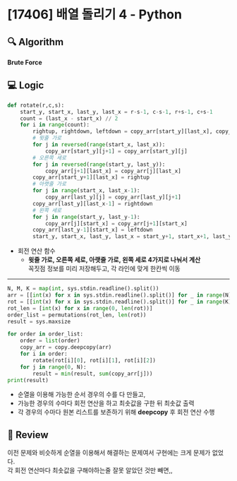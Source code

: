 # [17406] 배열 돌리기 4 - Python

## 🔍 Algorithm
**Brute Force**

## 💻 Logic

```Python
def rotate(r,c,s):
    start_y, start_x, last_y, last_x = r-s-1, c-s-1, r+s-1, c+s-1
    count = (last_x - start_x) // 2
    for i in range(count):
        rightup, rightdown, leftdown = copy_arr[start_y][last_x], copy_arr[last_y][last_x], copy_arr[last_y][start_x]
        # 윗줄 가로
        for j in reversed(range(start_x, last_x)):
            copy_arr[start_y][j+1] = copy_arr[start_y][j]
        # 오른쪽 세로
        for j in reversed(range(start_y, last_y)):
            copy_arr[j+1][last_x] = copy_arr[j][last_x]
        copy_arr[start_y+1][last_x] = rightup
        # 아랫줄 가로
        for j in range(start_x, last_x-1):
            copy_arr[last_y][j] = copy_arr[last_y][j+1]
        copy_arr[last_y][last_x-1] = rightdown
        # 왼쪽 세로
        for j in range(start_y, last_y-1):
            copy_arr[j][start_x] = copy_arr[j+1][start_x]
        copy_arr[last_y-1][start_x] = leftdown
        start_y, start_x, last_y, last_x = start_y+1, start_x+1, last_y-1, last_x-1
```

- 회전 연산 함수  
  - **윗줄 가로, 오른쪽 세로, 아랫줄 가로, 왼쪽 세로 4가지로 나눠서 계산**  
    꼭짓점 정보를 미리 저장해두고, 각 라인에 맞게 한칸씩 이동

---

```Python
N, M, K = map(int, sys.stdin.readline().split())
arr = [[int(x) for x in sys.stdin.readline().split()] for _ in range(N)]
rot = [[int(x) for x in sys.stdin.readline().split()] for _ in range(K)]
rot_len = [int(x) for x in range(0, len(rot))]
order_list = permutations(rot_len, len(rot))
result = sys.maxsize

for order in order_list:
    order = list(order)
    copy_arr = copy.deepcopy(arr)
    for i in order:
        rotate(rot[i][0], rot[i][1], rot[i][2])
    for j in range(0, N):
        result = min(result, sum(copy_arr[j]))
print(result)
```

- 순열을 이용해 가능한 순서 경우의 수를 다 만들고,  
- 가능한 경우의 수마다 회전 연산을 하고 최솟값을 구한 뒤 최솟값 출력  
- 각 경우의 수마다 원본 리스트를 보존하기 위해 **deepcopy** 후 회전 연산 수행  


## 📝 Review

이전 문제와 비슷하게 순열을 이용해서 해결하는 문제여서 구현에는 크게 문제가 없었다.  
각 회전 연산마다 최솟값을 구해야하는줄 잘못 알았던 것만 빼면,,
